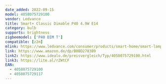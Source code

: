 ```yaml
---
date_added: 2022-09-15
model: 4058075729100 
vendor: Ledvance
title: Smart+ Classic Dimable P40 4.9W E14
category: bulb
supports: brightness
zigbeemodel: ['P40 DIM T']
compatible: [z2m]
mlink: https://www.ledvance.com/consumer/products/smart-home/smart-lamps/smart-zigbee/smart-classic-heatsink-lamps-with-zigbee-technology/classic-candle-shape-with-zigbee-technology-c6387?productId=203896
link: https://www.amazon.de/dp/B0BD2783B9
link2: https://www.idealo.de/preisvergleich/Typ/4058075729100.html
link3: https://lite.al/rZWtCF
EAN: 
  - 4058075729100 
  - 4058075729117
---
```

